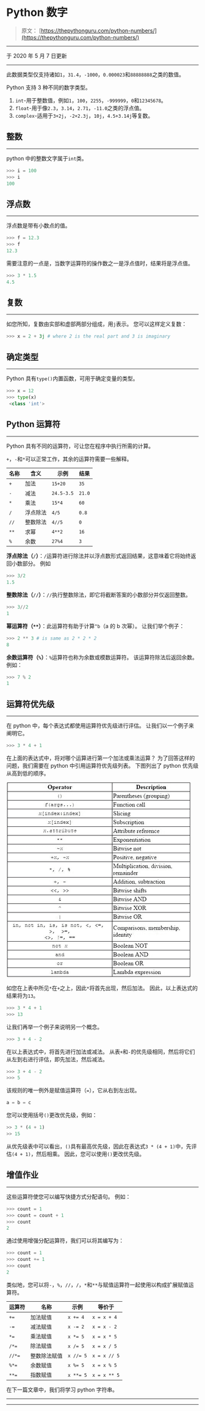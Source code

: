 # Python 数字

> 原文： [https://thepythonguru.com/python-numbers/](https://thepythonguru.com/python-numbers/)

* * *

于 2020 年 5 月 7 日更新

* * *

此数据类型仅支持诸如`1`，`31.4`，`-1000`，`0.000023`和`88888888`之类的数值。

Python 支持 3 种不同的数字类型。

1.  `int`-用于整数值，例如`1`，`100`，`2255`，`-999999`，`0`和`12345678`。
2.  `float`-用于像`2.3`，`3.14`，`2.71`，`-11.0`之类的浮点值。
3.  `complex`-适用于`3+2j`，`-2+2.3j`，`10j`，`4.5+3.14j`等复数。

## 整数

* * *

python 中的整数文字属于`int`类。

```py
>>> i = 100
>>> i
100

```

## 浮点数

* * *

浮点数是带有小数点的值。

```py
>>> f = 12.3
>>> f
12.3

```

需要注意的一点是，当数字运算符的操作数之一是浮点值时，结果将是浮点值。

```py
>>> 3 * 1.5
4.5

```

## 复数

* * *

如您所知，复数由实部和虚部两部分组成，用`j`表示。 您可以这样定义复数：

```py
>>> x = 2 + 3j # where 2 is the real part and 3 is imaginary

```

## 确定类型

* * *

Python 具有`type()`内置函数，可用于确定变量的类型。

```py
>>> x = 12
>>> type(x)
 <class 'int'>

```

## Python 运算符

* * *

Python 具有不同的运算符，可让您在程序中执行所需的计算。

`+`，`-`和`*`可以正常工作，其余的运算符需要一些解释。

| 名称 | 含义 | 示例 | 结果 |
| --- | --- | --- | --- |
| `+` | 加法 | `15+20` | `35` |
| `-` | 减法 | `24.5-3.5` | `21.0` |
| `*` | 乘法 | `15*4` | `60` |
| `/` | 浮点除法 | `4/5` | `0.8` |
| `//` | 整数除法 | `4//5` | `0` |
| `**` | 求幂 | `4**2` | `16` |
| `%` | 余数 | `27%4` | `3` |

**浮点除法（`/`）**：`/`运算符进行除法并以浮点数形式返回结果，这意味着它将始终返回小数部分。 例如

```py
>>> 3/2 
1.5

```

**整数除法（`//`）**：`//`执行整数除法，即它将截断答案的小数部分并仅返回整数。

```py
>>> 3//2 
1

```

**幂运算符（`**`）**：此运算符有助于计算`^b`（a 的 b 次幂）。 让我们举个例子：

```py
>>> 2 ** 3 # is same as 2 * 2 * 2
8
```

**余数运算符（`%`）**：`%`运算符也称为余数或模数运算符。 该运算符除法后返回余数。 例如：

```py
>>> 7 % 2
1

```

## 运算符优先级

* * *

在 python 中，每个表达式都使用运算符优先级进行评估。 让我们以一个例子来阐明它。

```py
>>> 3 * 4 + 1

```

在上面的表达式中，将对哪个运算进行第一个加法或乘法运算？ 为了回答这样的问题，我们需要在 python 中引用运算符优先级列表。 下图列出了 python 优先级从高到低的顺序。

![python-operator-precedence1.jpg](img/1bd07b9ee86ea977adf3c113fe0e0939.png)

如您在上表中所见`*`在`+`之上，因此`*`将首先出现，然后加法。 因此，以上表达式的结果将为`13`。

```py
>>> 3 * 4 + 1
>>> 13

```

让我们再举一个例子来说明另一个概念。

```py
>>> 3 + 4 - 2

```

在以上表达式中，将首先进行加法或减法。 从表`+`和`-`的优先级相同，然后将它们从左到右进行评估，即先加法，然后减法。

```py
>>> 3 + 4 - 2
>>> 5

```

该规则的唯一例外是赋值运算符（`=`），它从右到左出现。

```py
a = b = c

```

您可以使用括号`()`更改优先级，例如：

```py
>> 3 * (4 + 1)
>> 15

```

从优先级表中可以看出，`()`具有最高优先级，因此在表达式`3 * (4 + 1)`中，先评估`(4 + 1)`，然后相乘。 因此，您可以使用`()`更改优先级。

## 增值作业

* * *

这些运算符使您可以编写快捷方式分配语句。 例如：

```py
>>> count = 1
>>> count = count + 1
>>> count
2

```

通过使用增强分配运算符，我们可以将其编写为：

```py
>>> count = 1
>>> count += 1
>>> count
2

```

类似地，您可以将`-`，`%`，`//`，`/`，`*`和`**`与赋值运算符一起使用以构成扩展赋值运算符。

| 运算符 | 名称 | 示例 | 等价于 |
| --- | --- | --- | --- |
| `+=` | 加法赋值 | `x += 4` | `x = x + 4` |
| `-=` | 减法赋值 | `x -= 2` | `x = x - 2` |
| `*=` | 乘法赋值 | `x *= 5` | `x = x * 5` |
| `/*=` | 除法赋值 | `x /= 5` | `x = x / 5` |
| `//*=` | 整数除法赋值 | `x //= 5` | `x = x // 5` |
| `%*=` | 余数赋值 | `x %= 5` | `x = x % 5` |
| `**=` | 指数赋值 | `x **= 5` | `x = x ** 5` |

在下一篇文章中，我们将学习 python 字符串。

* * *

* * *
